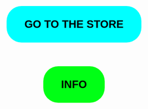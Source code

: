 <!DOCTYPE html>
<html lang="en">
  <head>
    <link rel="shortcut icon" type="image" href="photo/A.png" />
    <meta charset="UTF-8" />
    <meta http-equiv="X-UA-Compatible" content="IE=edge" />
    <meta name="viewport" content="width=device-width, initial-scale=1.0" />
    <title>Ascorp</title>
    <style>
      body {
        padding: 0;
        margin: 0;
      }
      .btn {
        background-color: aqua;
        border-radius: 40px;
        border: 0;
        font-size: 1.8rem;
        font-weight: 600;
        margin: 1rem 0;
        padding: 2rem 3rem;
        text-transform: uppercase;
        white-space: nowrap;
      }
      .btn1 {
        background-color: rgb(0, 255, 21);
        border-radius: 40px;
        border: 0;
        font-size: 1.8rem;
        font-weight: 600;
        margin: 1rem 0;
        padding: 2rem 3rem;
        text-transform: uppercase;
        white-space: nowrap;
      }
    </style>
  </head>
  <body background="photo/background.png">
    <center><img src="photo/A.png" alt="" /></center>
    <center>
      <form>
        <a href="hello.html">
          <input type="button" class="btn" value="GO TO THE STORE" />
        </a>
      </form>
      <br />
      <form>
        <a href="info.html">
          <input type="button" class="btn1" value="INFO" />
        </a>
      </form>
    </center>
  </body>
</html>
